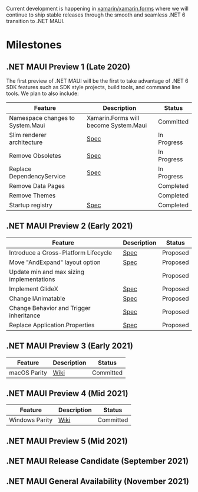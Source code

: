 Current development is happening in [xamarin/xamarin.forms](https://github.com/xamarin/xamarin.forms) where we will continue to ship stable releases through the smooth and seamless .NET 6 transition to .NET MAUI.

# Milestones

## **.NET MAUI Preview 1 (Late 2020)**

The first preview of .NET MAUI will be the first to take advantage of .NET 6 SDK features such as SDK style projects, build tools, and command line tools. We plan to also include:

| **Feature**                            | **Description**                                              | **Status** |
| -------------------------------------- | ------------------------------------------------------------ | ---------- |
| Namespace changes to System.Maui | Xamarin.Forms will become System.Maui | Committed |
| Slim renderer architecture | [Spec](https://github.com/dotnet/maui/issues/28) | In Progress |
| Remove Obsoletes | [Spec](https://github.com/dotnet/maui/issues/21) | In Progress |
| Replace DependencyService | [Spec](https://github.com/dotnet/maui/issues/24) | In Progress |
| Remove Data Pages |  | Completed |
| Remove Themes |  | Completed |
| Startup registry | [Spec](https://github.com/dotnet/maui/issues/26) | Completed |

## **.NET MAUI Preview 2 (Early 2021)**

| **Feature**                            | **Description**                                              | **Status** |
| -------------------------------------- | ------------------------------------------------------------ | ---------- |
| Introduce a Cross-Platform Lifecycle | [Spec](https://github.com/dotnet/maui/issues/30) | Proposed |
| Move "AndExpand" layout option | [Spec](https://github.com/dotnet/maui/issues/29) | Proposed |
| Update min and max sizing implementations | | Proposed |
| Implement GlideX | [Spec](https://github.com/xamarin/Xamarin.Forms/issues/3577) | Proposed |
| Change IAnimatable | [Spec](https://github.com/dotnet/maui/issues/17) | Proposed |
| Change Behavior and Trigger inheritance | [Spec](https://github.com/xamarin/maui/issues/76) | Proposed |
| Replace Application.Properties | [Spec](https://github.com/dotnet/maui/issues/22) | Proposed |

## **.NET MAUI Preview 3 (Early 2021)**

| **Feature**                            | **Description**                                              | **Status** |
| -------------------------------------- | ------------------------------------------------------------ | ---------- |
| macOS Parity | [Wiki](https://github.com/dotnet/maui/wiki/Status) | Committed |

## **.NET MAUI Preview 4 (Mid 2021)**

| **Feature**                            | **Description**                                              | **Status** |
| -------------------------------------- | ------------------------------------------------------------ | ---------- |
| Windows Parity | [Wiki](https://github.com/dotnet/maui/wiki/Status) | Committed|

## **.NET MAUI Preview 5 (Mid 2021)**

## **.NET MAUI Release Candidate (September 2021)**

## **.NET MAUI General Availability (November 2021)**

